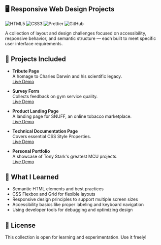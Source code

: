 ## 🖥️ Responsive Web Design Projects

![HTML5](https://img.shields.io/badge/-HTML5-E34F26?logo=html5&logoColor=white&logoWidth=30)
![CSS3](https://img.shields.io/badge/-CSS3-1572B6?logo=css3&logoColor=white&logoWidth=30)
![Prettier](https://img.shields.io/badge/-Prettier-F7B93E?logo=prettier&logoColor=black&logoWidth=30)
![GitHub](https://img.shields.io/badge/-GitHub-181717?logo=github&logoColor=white&logoWidth=30)

A collection of layout and design challenges focused on accessibility, responsive behavior, and semantic structure — each built to meet specific user interface requirements.

## 🚀 Projects Included

- **Tribute Page**  
   A homage to Charles Darwin and his scientific legacy.  
  [Live Demo](https://codepen.io/Work-Reinis/pen/WbQpExw)

  
- **Survey Form**  
  Collects feedback on gym service quality.  
  [Live Demo](https://codepen.io/Work-Reinis/pen/myeWMPY)

  
- **Product Landing Page**  
  A landing page for SNUFF, an online tobacco marketplace.  
  [Live Demo](https://codepen.io/Work-Reinis/pen/yyYMoJM)

  
- **Technical Documentation Page**  
  Covers essential CSS Style Properties.  
  [Live Demo](https://codepen.io/Work-Reinis/pen/ByoWdzy)

  
- **Personal Portfolio**  
  A showcase of Tony Stark's greatest MCU projects.  
  [Live Demo](https://codepen.io/Work-Reinis/pen/NPGpvqG)


## 🧠 What I Learned

- Semantic HTML elements and best practices  
- CSS Flexbox and Grid for flexible layouts  
- Responsive design principles to support multiple screen sizes  
- Accessibility basics like proper labeling and keyboard navigation  
- Using developer tools for debugging and optimizing design


## 📜 License

This collection is open for learning and experimentation. Use it freely!
